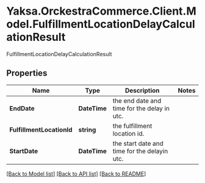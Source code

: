 # Yaksa.OrckestraCommerce.Client.Model.FulfillmentLocationDelayCalculationResult
FulfillmentLocationDelayCalculationResult

## Properties

Name | Type | Description | Notes
------------ | ------------- | ------------- | -------------
**EndDate** | **DateTime** | the end date and time for the delay in utc. | 
**FulfillmentLocationId** | **string** | the fulfillment location id. | 
**StartDate** | **DateTime** | the start date and time for the delayin utc. | 

[[Back to Model list]](../README.md#documentation-for-models) [[Back to API list]](../README.md#documentation-for-api-endpoints) [[Back to README]](../README.md)

